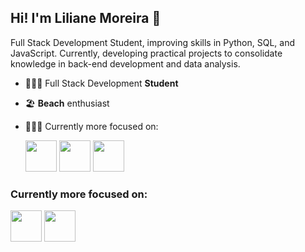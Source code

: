 ## Hi! I'm Liliane Moreira 👋
Full Stack Development Student, improving skills in Python, SQL, and JavaScript. Currently, developing practical projects to consolidate knowledge in back-end development and data analysis.

- 👩🏻‍🎓 Full Stack Development **Student**
- 🏖️ **Beach** enthusiast
- 👩🏻‍💻 Currently more focused on:

  <div display = "inline">
  <img widht= "50" height = "50" src = "https://github.com/user-attachments/assets/e1089722-7cec-409e-8739-3007bc8d2ec8"/>
  <img widht = "50" height = "50" src = "https://github.com/user-attachments/assets/fdc2cc94-ab2a-4f6c-85e9-41f5ac9d1539"/>
  <img widht = "50" height = "50" src="https://devicon-website.vercel.app/api/javascript/original.svg"></img>

 </div>

### Currently more focused on: 

  <img widht = "50" height = "50" src= "https://github.com/user-attachments/assets/106b34e2-026a-4bf5-b44b-4b0d8bd44a42" />
  <img widht = "50" height = "50" src="https://github.com/user-attachments/assets/e71c1533-7527-449e-8f18-ab07023aa331" />





